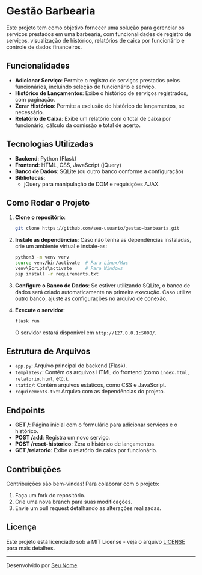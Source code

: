 # Gestão Barbearia

Este projeto tem como objetivo fornecer uma solução para gerenciar os serviços prestados em uma barbearia, com funcionalidades de registro de serviços, visualização de histórico, relatórios de caixa por funcionário e controle de dados financeiros.

## Funcionalidades

- **Adicionar Serviço**: Permite o registro de serviços prestados pelos funcionários, incluindo seleção de funcionário e serviço.
- **Histórico de Lançamentos**: Exibe o histórico de serviços registrados, com paginação.
- **Zerar Histórico**: Permite a exclusão do histórico de lançamentos, se necessário.
- **Relatório de Caixa**: Exibe um relatório com o total de caixa por funcionário, cálculo da comissão e total de acerto.

## Tecnologias Utilizadas

- **Backend**: Python (Flask)
- **Frontend**: HTML, CSS, JavaScript (jQuery)
- **Banco de Dados**: SQLite (ou outro banco conforme a configuração)
- **Bibliotecas**: 
  - jQuery para manipulação de DOM e requisições AJAX.

## Como Rodar o Projeto

1. **Clone o repositório**:
    ```bash
    git clone https://github.com/seu-usuario/gestao-barbearia.git
    ```

2. **Instale as dependências**:
    Caso não tenha as dependências instaladas, crie um ambiente virtual e instale-as:
    ```bash
    python3 -m venv venv
    source venv/bin/activate  # Para Linux/Mac
    venv\Scripts\activate     # Para Windows
    pip install -r requirements.txt
    ```

3. **Configure o Banco de Dados**:
    Se estiver utilizando SQLite, o banco de dados será criado automaticamente na primeira execução. Caso utilize outro banco, ajuste as configurações no arquivo de conexão.

4. **Execute o servidor**:
    ```bash
    flask run
    ```

    O servidor estará disponível em `http://127.0.0.1:5000/`.

## Estrutura de Arquivos

- `app.py`: Arquivo principal do backend (Flask).
- `templates/`: Contém os arquivos HTML do frontend (como `index.html`, `relatorio.html`, etc.).
- `static/`: Contém arquivos estáticos, como CSS e JavaScript.
- `requirements.txt`: Arquivo com as dependências do projeto.

## Endpoints

- **GET /**: Página inicial com o formulário para adicionar serviços e o histórico.
- **POST /add**: Registra um novo serviço.
- **POST /reset-historico**: Zera o histórico de lançamentos.
- **GET /relatorio**: Exibe o relatório de caixa por funcionário.
  
## Contribuições

Contribuições são bem-vindas! Para colaborar com o projeto:

1. Faça um fork do repositório.
2. Crie uma nova branch para suas modificações.
3. Envie um pull request detalhando as alterações realizadas.

## Licença

Este projeto está licenciado sob a MIT License - veja o arquivo [LICENSE](LICENSE) para mais detalhes.

---

Desenvolvido por [Seu Nome]([https://github.com/seu-usuario](https://github.com/MaikonJm))
